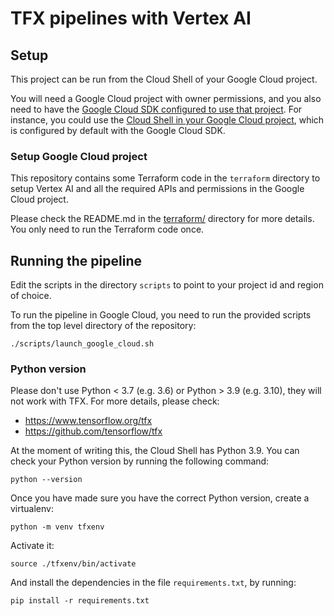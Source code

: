 # TFX pipelines with Vertex AI

## Setup

This project can be run from the Cloud Shell of your Google Cloud project.

You will need a Google Cloud project with owner permissions, and you also need 
to have the [Google Cloud SDK configured to use that project](https://cloud.google.com/sdk/docs/install-sdk).
For instance, you could use the [Cloud Shell in your Google Cloud project](https://cloud.google.com/shell/docs), 
which is configured by default with the Google Cloud SDK.

### Setup Google Cloud project

This repository contains some Terraform code in the `terraform` directory to setup 
Vertex AI and all the required APIs and permissions in the Google Cloud project.

Please check the README.md in the [terraform/](terraform/) directory for more details. 
You only need to run the Terraform code once.

## Running the pipeline

Edit the scripts in the directory `scripts` to point to your project id and region 
of choice.

To run the pipeline in Google Cloud, you need to run the provided scripts from the 
top level directory of the repository:

```shell
./scripts/launch_google_cloud.sh
```

### Python version

Please don't use Python < 3.7 (e.g. 3.6) or Python > 3.9 (e.g. 3.10), they will 
not work with TFX. For more details, please check:

* https://www.tensorflow.org/tfx
* https://github.com/tensorflow/tfx

At the moment of writing this, the Cloud Shell has Python 3.9. You can check your 
Python version by running the following command:

```shell
python --version
```

Once you have made sure you have the correct Python version, create a virtualenv: 

```shell
python -m venv tfxenv
```

Activate it:

```shell
source ./tfxenv/bin/activate
```

And install the dependencies in the file `requirements.txt`, by running:

```shell
pip install -r requirements.txt
```


